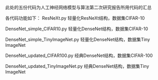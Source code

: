 此处的五份代码为人工神经网络模型与算法第二次研究报告所用代码的汇总

各代码功能如下：
ResNeXt.py   轻量化ResNeXt结构，数据集CIFAR-10

DenseNet_simple_CIFAR10.py   轻量化DenseNet结构，数据集CIFAR-10

DenseNet_simple_TinyImageNet.py   轻量化DenseNet结构，数据集Tiny ImageNet

DenseNet_updated_CIFAR100.py   经典DenseNet结构，数据集CIFAR-100

DenseNet_updated_TinyImageNet.py   经典DenseNet结构，数据集Tiny ImageNet

